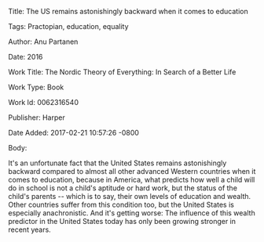 Title:  The US remains astonishingly backward when it comes to education

Tags:   Practopian, education, equality

Author: Anu Partanen

Date:   2016

Work Title: The Nordic Theory of Everything: In Search of a Better Life

Work Type: Book

Work Id: 0062316540

Publisher: Harper

Date Added: 2017-02-21 10:57:26 -0800

Body: 

It's an unfortunate fact that the United States remains astonishingly backward compared to almost all other advanced Western countries when it comes to education, because in America, what predicts how well a child will do in school is not a child's aptitude or hard work, but the status of the child's parents -- which is to say, their own levels of education and wealth. Other countries suffer from this condition too, but the United States is especially anachronistic. And it's getting worse: The influence of this wealth predictor in the United States today has only been growing stronger in recent years. 

